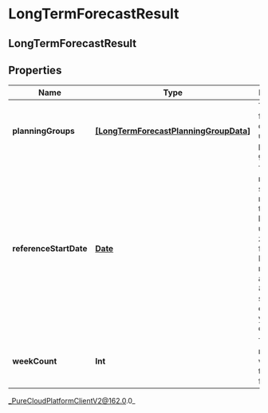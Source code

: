 # LongTermForecastResult

## LongTermForecastResult

## Properties

|Name | Type | Description | Notes|
|------------ | ------------- | ------------- | -------------|
| **planningGroups** | [**[LongTermForecastPlanningGroupData]**](LongTermForecastPlanningGroupData) | The forecast data broken up by planning group | [optional] |
| **referenceStartDate** | [**Date**](Date) | The reference start date relative to the business unit time zone in this forecast. Dates are represented as an ISO-8601 string. For example: yyyy-MM-dd | [optional] |
| **weekCount** | **Int** | The number of weeks in this forecast | [optional] |



_PureCloudPlatformClientV2@162.0.0_
